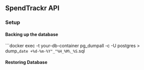 ## SpendTrackr API

### Setup

#### Backing up the database

```docker exec -t your-db-container pg_dumpall -c -U postgres > dump_`date +%d-%m-%Y"_"%H_%M\_%S`.sql

#### Restoring Database

```cat your_dump.sql | docker exec -i your-db-container psql -U postgres

```
